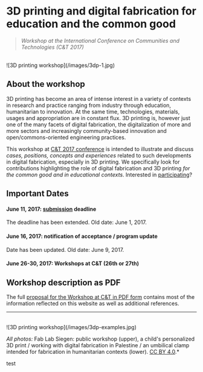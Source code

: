 # 3D printing and digital fabrication for education and the common good

> *Workshop at the International Conference on Communities and Technologies (C&T 2017)*

</br>
![3D printing workshop](/images/3dp-1.jpg)

## About the workshop

3D printing has become an area of intense interest in a variety of contexts in research and practice ranging from industry through education, humanitarian to innovation. At the same time, technologies, materials, usages and appropriation are in constant flux. 3D printing is, however just one of the many facets of digital fabrication, the digitalization of more and more sectors and increasingly community-based innovation and open/commons-oriented engineering practices.

This workshop at [C&T 2017 conference](http://comtech.community/) is intended to illustrate and discuss *cases, positions, concepts and experiences* related to such developments in digital fabrication, especially in 3D printing. We specifically look for contributions highlighting the role of digital fabrication and 3D printing *for the common good and in educational contexts*. Interested in [participating](/participate)?

## Important Dates
#### June 11, 2017: [submission](/participate) deadline
The deadline has been extended. Old date: June 1, 2017.
#### June 16, 2017: notification of acceptance / program update
Date has been updated. Old date: June 9, 2017.
#### June 26-30, 2017: Workshops at C&T (26th or 27th)

## Workshop description as PDF

The full [proposal for the Workshop at C&T in PDF form](/images/2017_ws3dp_ct_proposal.pdf) contains most of the information reflected on this website as well as additional references.



----
</br>
![3D printing workshop](/images/3dp-examples.jpg)

*All photos:* Fab Lab Siegen: public workshop (upper), a child's personalized 3D print / working with digital fabrication in Palestine / an umbilical clamp intended for fabrication in humanitarian contexts (lower). [CC BY 4.0](https://creativecommons.org/licenses/by/4.0/).*


test
